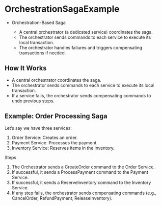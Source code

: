 # OrchestrationSagaExample

- Orchestration-Based Saga
  
  - A central orchestrator (a dedicated service) coordinates the saga.
  - The orchestrator sends commands to each service to execute its local transaction.
  - The orchestrator handles failures and triggers compensating transactions if needed.
 
##  How It Works
  - A central orchestrator coordinates the saga.
  - The orchestrator sends commands to each service to execute its local transaction.
  - If a service fails, the orchestrator sends compensating commands to undo previous steps.

## Example: Order Processing Saga
Let’s say we have three services:

1. Order Service: Creates an order.
2. Payment Service: Processes the payment.
3. Inventory Service: Reserves items in the inventory.

Steps

1. The Orchestrator sends a CreateOrder command to the Order Service.
2. If successful, it sends a ProcessPayment command to the Payment Service.
3. If successful, it sends a ReserveInventory command to the Inventory Service.
4. If any step fails, the orchestrator sends compensating commands (e.g., CancelOrder, RefundPayment, ReleaseInventory).
